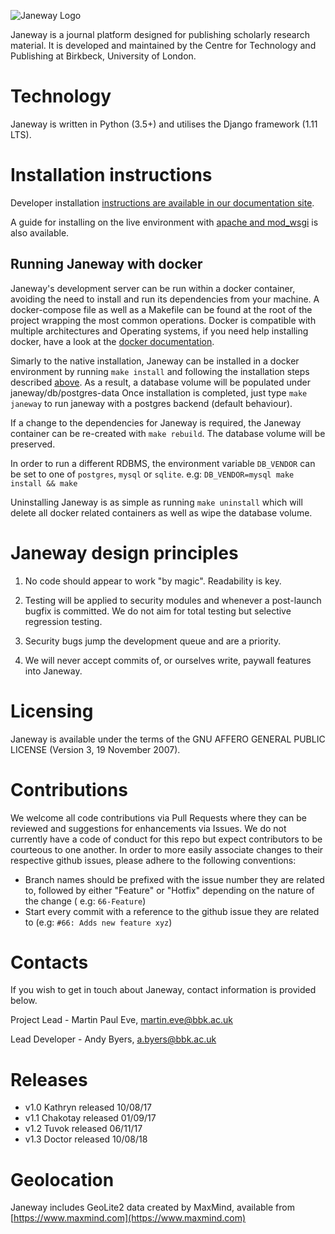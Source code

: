 ![Janeway Logo](http://www.openlibhums.org/hosted_files/Janeway-Logo-05.png "Janeway")

Janeway is a journal platform designed for publishing scholarly research material. It is developed and maintained by the Centre for Technology and Publishing at Birkbeck, University of London.

# Technology
Janeway is written in Python (3.5+) and utilises the Django framework (1.11 LTS). 


# Installation instructions
Developer installation [instructions are available in our documentation site](https://janeway.readthedocs.io/en/feature-documentation/installation.html#installation-guide).

A guide for installing on the live environment with [apache and mod_wsgi](https://github.com/BirkbeckCTP/janeway/wiki/Janeway%2C-Apache-and-WSGI) is also available.

## Running Janeway with docker
Janeway's development server can be run within a docker container, avoiding the need to install and run its dependencies from your machine. A docker-compose file as well as a Makefile can be found at the root of the project wrapping the most common operations.
Docker is compatible with multiple architectures and Operating systems, if you need help installing docker, have a look at the [docker documentation](https://docs.docker.com/install/).

Simarly to the native installation, Janeway can be installed in a docker environment by running ``make install`` and following the installation steps described [above](https://github.com/BirkbeckCTP/janeway/wiki/Installation). As a result, a database volume will be populated under janeway/db/postgres-data
Once installation is completed, just type ``make janeway`` to run janeway with a postgres backend (default behaviour).

If a change to the dependencies for Janeway is required, the Janeway container can be re-created with ``make rebuild``. The database volume will be preserved.

In order to run a different RDBMS, the environment variable ``DB_VENDOR`` can be set to one of ``postgres``, ``mysql`` or ``sqlite``. e.g: ``DB_VENDOR=mysql make install && make``

Uninstalling Janeway is as simple as running ``make uninstall`` which will delete all docker related containers as well as wipe the database volume.

# Janeway design principles
1. No code should appear to work "by magic". Readability is key.

2. Testing will be applied to security modules and whenever a post-launch bugfix is committed. We do not aim for total testing but selective regression testing.

3. Security bugs jump the development queue and are a priority.

4. We will never accept commits of, or ourselves write, paywall features into Janeway.

# Licensing
Janeway is available under the terms of the GNU AFFERO GENERAL PUBLIC LICENSE (Version 3, 19 November 2007).

# Contributions

We welcome all code contributions via Pull Requests where they can be reviewed and suggestions for enhancements via Issues. We do not currently have a  code of conduct for this repo but expect contributors to be courteous to one another.
In order to more easily associate changes to their respective github issues, please adhere to the following conventions:
 - Branch names should be prefixed with the issue number they are related to, followed by either "Feature" or "Hotfix" depending on the nature of the change ( e.g: `66-Feature`)
 - Start every commit with a reference to the github issue they are related to (e.g: `#66: Adds new feature xyz`)

# Contacts
If you wish to get in touch about Janeway, contact information is provided below.

Project Lead - Martin Paul Eve, martin.eve@bbk.ac.uk

Lead Developer - Andy Byers, a.byers@bbk.ac.uk

# Releases
- v1.0 Kathryn released 10/08/17
- v1.1 Chakotay released 01/09/17
- v1.2 Tuvok released 06/11/17
- v1.3 Doctor released 10/08/18

# Geolocation
Janeway includes GeoLite2 data created by MaxMind, available from [https://www.maxmind.com](https://www.maxmind.com)
